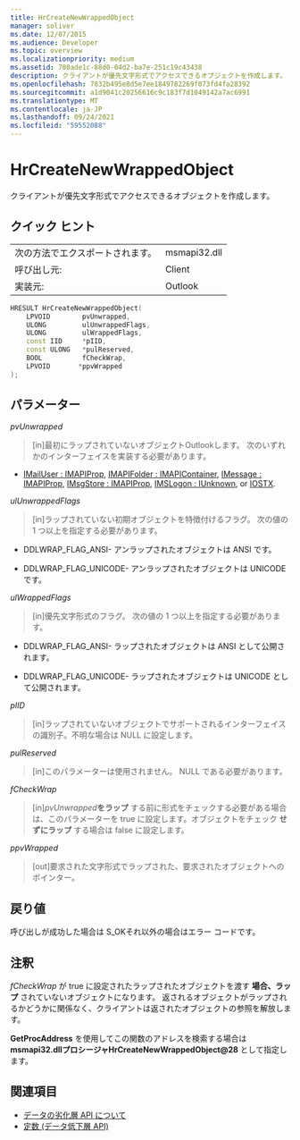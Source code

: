```yaml
---
title: HrCreateNewWrappedObject
manager: soliver
ms.date: 12/07/2015
ms.audience: Developer
ms.topic: overview
ms.localizationpriority: medium
ms.assetid: 780ade1c-88d0-04d2-ba7e-251c19c43438
description: クライアントが優先文字形式でアクセスできるオブジェクトを作成します。
ms.openlocfilehash: 7832b495e8d5e7ee1849782269f073fd4fa28392
ms.sourcegitcommit: a1d9041c20256616c9c183f7d1049142a7ac6991
ms.translationtype: MT
ms.contentlocale: ja-JP
ms.lasthandoff: 09/24/2021
ms.locfileid: "59552088"
---
```

# <a name="hrcreatenewwrappedobject"></a>HrCreateNewWrappedObject

クライアントが優先文字形式でアクセスできるオブジェクトを作成します。
  
## <a name="quick-info"></a>クイック ヒント

|||
|:-----|:-----|
|次の方法でエクスポートされます。  <br/> |msmapi32.dll  <br/> |
|呼び出し元:  <br/> |Client  <br/> |
|実装元:  <br/> |Outlook  <br/> |
   
```cpp
HRESULT HrCreateNewWrappedObject( 
    LPVOID        pvUnwrapped, 
    ULONG         ulUnwrappedFlags, 
    ULONG         ulWrappedFlags, 
    const IID     *pIID, 
    const ULONG   *pulReserved, 
    BOOL          fCheckWrap, 
    LPVOID       *ppvWrapped 
);

```

## <a name="parameters"></a>パラメーター

_pvUnwrapped_
  
> [in]最初にラップされていないオブジェクトOutlookします。 次のいずれかのインターフェイスを実装する必要があります。
    
   - [IMailUser : IMAPIProp](https://msdn.microsoft.com/library/74c25870-62d9-484a-9a99-4dc35c52479e%28Office.15%29.aspx), [IMAPIFolder : IMAPIContainer](https://msdn.microsoft.com/library/bc2e8d17-7687-43c2-8f01-b677703f7288%28Office.15%29.aspx), [IMessage : IMAPIProp](https://msdn.microsoft.com/library/7e244d40-595e-432c-aa8c-f9f62ca3c138%28Office.15%29.aspx), [IMsgStore : IMAPIProp](https://msdn.microsoft.com/library/20090114-b183-4767-8971-a304a9aa47e6%28Office.15%29.aspx), [IMSLogon : IUnknown](https://msdn.microsoft.com/library/d87093dc-f705-465f-ab3c-944ca0cd3e54%28Office.15%29.aspx), or [IOSTX](https://msdn.microsoft.com/library/f374d8d9-be8e-2489-d5fe-8a92e0ecfc6f%28Office.15%29.aspx).
    
_ulUnwrappedFlags_
  
> [in]ラップされていない初期オブジェクトを特徴付けるフラグ。 次の値の 1 つ以上を指定する必要があります。
    
   - DDLWRAP_FLAG_ANSI- アンラップされたオブジェクトは ANSI です。
    
   - DDLWRAP_FLAG_UNICODE- アンラップされたオブジェクトは UNICODE です。
    
_ulWrappedFlags_
  
>  [in]優先文字形式のフラグ。 次の値の 1 つ以上を指定する必要があります。 
    
   - DDLWRAP_FLAG_ANSI- ラップされたオブジェクトは ANSI として公開されます。
    
   - DDLWRAP_FLAG_UNICODE- ラップされたオブジェクトは UNICODE として公開されます。
    
_pIID_
  
>  [in]ラップされていないオブジェクトでサポートされるインターフェイスの識別子。不明な場合は NULL に設定します。 
    
_pulReserved_
  
>  [in]このパラメーターは使用されません。 NULL である必要があります。 
    
_fCheckWrap_
  
>  [in]_pvUnwrapped_**をラップ** する前に形式をチェックする必要がある場合は、このパラメーターを true に設定します。オブジェクトをチェック **せずにラップ** する場合は false に設定します。 
    
_ppvWrapped_
  
>  [out]要求された文字形式でラップされた、要求されたオブジェクトへのポインター。 
    
## <a name="return-values"></a>戻り値

呼び出しが成功した場合は S_OKそれ以外の場合はエラー コードです。
  
## <a name="remarks"></a>注釈

_fCheckWrap_ が true に設定されたラップされたオブジェクトを渡す **場合、ラップ** されていないオブジェクトになります。 返されるオブジェクトがラップされるかどうかに関係なく、クライアントは返されたオブジェクトの参照を解放します。 
  
**GetProcAddress** を使用してこの関数のアドレスを検索する場合は **msmapi32.dllプロシージャHrCreateNewWrappedObject@28** として指定します。 
  
## <a name="see-also"></a>関連項目

- [データの劣化層 API について](about-the-data-degradation-layer-api.md)
- [定数 (データ低下層 API)](constants-data-degradation-layer-api.md)

